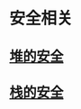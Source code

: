 # 安全相关
## <font size=5>[堆的安全](https://21921157.github.io/zad/heap_security)</font>
## <font size=5>[栈的安全](https://21921157.github.io/zad/stack_security)</font>





